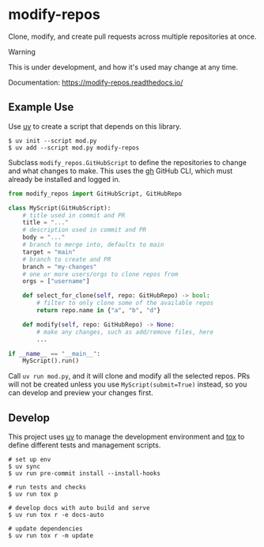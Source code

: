 # modify-repos

Clone, modify, and create pull requests across multiple repositories at once.

> [!WARNING]
> This is under development, and how it's used may change at any time.

Documentation: <https://modify-repos.readthedocs.io/>

## Example Use

Use [uv] to create a script that depends on this library.

```
$ uv init --script mod.py
$ uv add --script mod.py modify-repos
```

Subclass `modify_repos.GitHubScript` to define the repositories to change and
what changes to make. This uses the [gh] GitHub CLI, which must already be
installed and logged in.

```python
from modify_repos import GitHubScript, GitHubRepo

class MyScript(GitHubScript):
    # title used in commit and PR
    title = "..."
    # description used in commit and PR
    body = "..."
    # branch to merge into, defaults to main
    target = "main"
    # branch to create and PR
    branch = "my-changes"
    # one or more users/orgs to clone repos from
    orgs = ["username"]

    def select_for_clone(self, repo: GitHubRepo) -> bool:
        # filter to only clone some of the available repos
        return repo.name in {"a", "b", "d"}

    def modify(self, repo: GitHubRepo) -> None:
        # make any changes, such as add/remove files, here
        ...

if __name__ == "__main__":
    MyScript().run()
```

Call `uv run mod.py`, and it will clone and modify all the selected repos. PRs
will not be created unless you use `MyScript(submit=True)` instead, so you can
develop and preview your changes first.

[uv]: https://docs.astral.sh/uv/
[gh]: https://cli.github.com/

## Develop

This project uses [uv] to manage the development environment and [tox] to define
different tests and management scripts.

```
# set up env
$ uv sync
$ uv run pre-commit install --install-hooks

# run tests and checks
$ uv run tox p

# develop docs with auto build and serve
$ uv run tox r -e docs-auto

# update dependencies
$ uv run tox r -m update
```

[tox]: https://tox.wiki/
